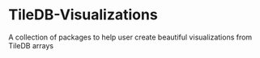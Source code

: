 # TileDB-Visualizations
A collection of packages to help user create beautiful visualizations from TileDB arrays
